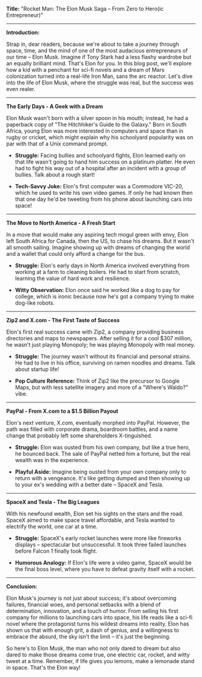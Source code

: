 **Title:** "Rocket Man: The Elon Musk Saga – From Zero to Hero(ic Entrepreneur)"

---

**Introduction:**

Strap in, dear readers, because we're about to take a journey through space, time, and the mind of one of the most audacious entrepreneurs of our time – Elon Musk. Imagine if Tony Stark had a less flashy wardrobe but an equally brilliant mind. That's Elon for you. In this blog post, we'll explore how a kid with a penchant for sci-fi novels and a dream of Mars colonization turned into a real-life Iron Man, sans the arc reactor. Let's dive into the life of Elon Musk, where the struggle was real, but the success was even realer.

---

**The Early Days - A Geek with a Dream**

Elon Musk wasn't born with a silver spoon in his mouth; instead, he had a paperback copy of "The Hitchhiker's Guide to the Galaxy." Born in South Africa, young Elon was more interested in computers and space than in rugby or cricket, which might explain why his schoolyard popularity was on par with that of a Unix command prompt.

- **Struggle:** Facing bullies and schoolyard fights, Elon learned early on that life wasn't going to hand him success on a platinum platter. He even had to fight his way out of a hospital after an incident with a group of bullies. Talk about a rough start!

- **Tech-Savvy Joke:** Elon's first computer was a Commodore VIC-20, which he used to write his own video games. If only he had known then that one day he'd be tweeting from his phone about launching cars into space!

---

**The Move to North America - A Fresh Start**

In a move that would make any aspiring tech mogul green with envy, Elon left South Africa for Canada, then the US, to chase his dreams. But it wasn't all smooth sailing. Imagine showing up with dreams of changing the world and a wallet that could only afford a change for the bus.

- **Struggle:** Elon's early days in North America involved everything from working at a farm to cleaning boilers. He had to start from scratch, learning the value of hard work and resilience.

- **Witty Observation:** Elon once said he worked like a dog to pay for college, which is ironic because now he's got a company trying to make dog-like robots.

---

**Zip2 and X.com - The First Taste of Success**

Elon's first real success came with Zip2, a company providing business directories and maps to newspapers. After selling it for a cool $307 million, he wasn't just playing Monopoly; he was playing Monopoly with real money.

- **Struggle:** The journey wasn't without its financial and personal strains. He had to live in his office, surviving on ramen noodles and dreams. Talk about startup life!

- **Pop Culture Reference:** Think of Zip2 like the precursor to Google Maps, but with less satellite imagery and more of a "Where's Waldo?" vibe.

---

**PayPal - From X.com to a $1.5 Billion Payout**

Elon's next venture, X.com, eventually morphed into PayPal. However, the path was filled with corporate drama, boardroom battles, and a name change that probably left some shareholders X-tinguished.

- **Struggle:** Elon was ousted from his own company, but like a true hero, he bounced back. The sale of PayPal netted him a fortune, but the real wealth was in the experience.

- **Playful Aside:** Imagine being ousted from your own company only to return with a vengeance. It's like getting dumped and then showing up to your ex's wedding with a better date – SpaceX and Tesla.

---

**SpaceX and Tesla - The Big Leagues**

With his newfound wealth, Elon set his sights on the stars and the road. SpaceX aimed to make space travel affordable, and Tesla wanted to electrify the world, one car at a time.

- **Struggle:** SpaceX's early rocket launches were more like fireworks displays – spectacular but unsuccessful. It took three failed launches before Falcon 1 finally took flight.

- **Humorous Analogy:** If Elon's life were a video game, SpaceX would be the final boss level, where you have to defeat gravity itself with a rocket.

---

**Conclusion:**

Elon Musk's journey is not just about success; it's about overcoming failures, financial woes, and personal setbacks with a blend of determination, innovation, and a touch of humor. From selling his first company for millions to launching cars into space, his life reads like a sci-fi novel where the protagonist turns his wildest dreams into reality. Elon has shown us that with enough grit, a dash of genius, and a willingness to embrace the absurd, the sky isn't the limit – it's just the beginning.

So here's to Elon Musk, the man who not only dared to dream but also dared to make those dreams come true, one electric car, rocket, and witty tweet at a time. Remember, if life gives you lemons, make a lemonade stand in space. That's the Elon way!
